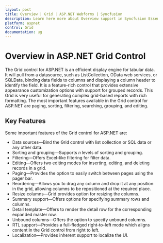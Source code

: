 ```yaml
---
layout: post
title: Overview | Grid | ASP.NET Webforms | Syncfusion
description: Learn here more about Overview support in Syncfusion Essential ASP.NET Grid Control, its element and more
platform: aspnet
control: Grid
documentation: ug
---
```


# Overview in ASP.NET Grid Control

The Grid control for ASP.NET is an efficient display engine for tabular data. It will pull from a datasource, such as ListCollection, OData web services, or SQLData, binding data fields to columns and displaying a column header to identify the field. It is a feature-rich control that provides extensive appearance customization options with support for grouped records. This Grid is very useful for generating complex grid-based reports with rich formatting. The most important features available in the Grid control for ASP.NET are paging, sorting, filtering, searching, grouping, and editing. 

## Key Features

Some important features of the Grid control for ASP.NET are:

* Data sources—Bind the Grid control with list collection or SQL data or any other data.
* Sorting and grouping—Supports _n_ levels of sorting and grouping.
* Filtering—Offers Excel-like filtering for filter data.
* Editing—Offers two editing modes for inserting, editing, and deleting records in a grid.
* Paging—Provides the option to easily switch between pages using the pager bar.
* Reordering—Allows you to drag any column and drop it at any position in the grid, allowing columns to be repositioned at the required place.
* Resize columns—Grid provides option for resizing the columns.
* Summary support—Offers options for specifying summary rows and columns.
* Detail template—Offers to render the detail row for the corresponding expanded master row.
* Unbound columns—Offers the option to specify unbound columns.
* RTL support—Provides a full-fledged right-to-left mode which aligns content in the Grid control from right to left.
* Localization—Provides inherent support to localize the UI.
